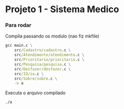 # Projeto 1 - Sistema Medico


### Para rodar 

Compila passando os modulo (nao fiz mkfile)
```cmd
gcc main.c \
    src/Cadastro/cadastro.c \
    src/Atendimento/atendimento.c \
    src/Prioritario/prioritario.c \
    src/Pesquisa/pesquisa.c \
    src/Desfazer/desfazer.c \
    src/IO/io.c \
    src/Sobre/sobre.c \
    -o a 
```

Executa o arquivo compilado
```cmd
./a
```
